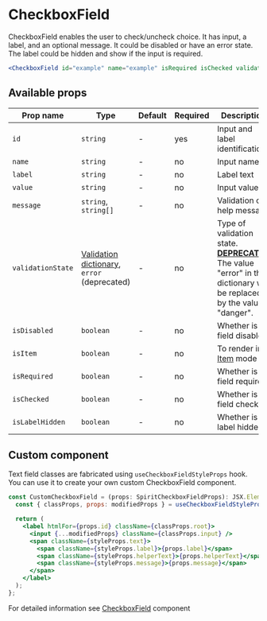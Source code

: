 # CheckboxField

CheckboxField enables the user to check/uncheck choice. It has input, a label,
and an optional message. It could be disabled or have an error state. The label could be hidden
and show if the input is required.

```jsx
<CheckboxField id="example" name="example" isRequired isChecked validationState="danger" message="validation failed" />
```

## Available props

| Prop name         | Type                                                                 | Default | Required | Description                                                                                                                        |
| ----------------- | -------------------------------------------------------------------- | ------- | -------- | ---------------------------------------------------------------------------------------------------------------------------------- |
| `id`              | `string`                                                             | -       | yes      | Input and label identification                                                                                                     |
| `name`            | `string`                                                             | -       | no       | Input name                                                                                                                         |
| `label`           | `string`                                                             | -       | no       | Label text                                                                                                                         |
| `value`           | `string`                                                             | -       | no       | Input value                                                                                                                        |
| `message`         | `string`, `string[]`                                                 | -       | no       | Validation or help message                                                                                                         |
| `validationState` | [Validation dictionary][dictionary-validation], `error` (deprecated) | -       | no       | Type of validation state. [**DEPRECATED**][deprecated] The value "error" in the dictionary will be replaced by the value "danger". |
| `isDisabled`      | `boolean`                                                            | -       | no       | Whether is field disabled                                                                                                          |
| `isItem`          | `boolean`                                                            | -       | no       | To render in [Item][item] mode                                                                                                     |
| `isRequired`      | `boolean`                                                            | -       | no       | Whether is field required                                                                                                          |
| `isChecked`       | `boolean`                                                            | -       | no       | Whether is field checked                                                                                                           |
| `isLabelHidden`   | `boolean`                                                            | -       | no       | Whether is label hidden                                                                                                            |

## Custom component

Text field classes are fabricated using `useCheckboxFieldStyleProps` hook. You can use it to create your own custom CheckboxField component.

```jsx
const CustomCheckboxField = (props: SpiritCheckboxFieldProps): JSX.Element => {
  const { classProps, props: modifiedProps } = useCheckboxFieldStyleProps(props);

  return (
    <label htmlFor={props.id} className={classProps.root}>
      <input {...modifiedProps} className={classProps.input} />
      <span className={styleProps.text}>
        <span className={styleProps.label}>{props.label}</span>
        <span className={styleProps.helperText}>{props.helperText}</span>
        <span className={styleProps.message}>{props.message}</span>
      </span>
    </label>
  );
};
```

For detailed information see [CheckboxField](https://github.com/lmc-eu/spirit-design-system/blob/main/packages/web/src/scss/components/CheckboxField/README.md) component

[item]: https://github.com/lmc-eu/spirit-design-system/blob/main/packages/web-react/src/components/Item/README.md
[dictionary-validation]: https://github.com/lmc-eu/spirit-design-system/blob/main/docs/DICTIONARIES.md#validation
[deprecated]: https://github.com/lmc-eu/spirit-design-system/tree/main/packages/web-react/README.md#deprecations
